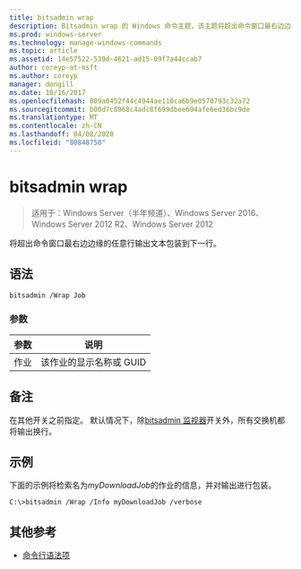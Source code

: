 ```yaml
---
title: bitsadmin wrap
description: Bitsadmin wrap 的 Windows 命令主题，该主题将超出命令窗口最右边边缘的任何输出文本包装到下一行。
ms.prod: windows-server
ms.technology: manage-windows-commands
ms.topic: article
ms.assetid: 14e57522-539d-4621-ad15-09f7a44ccab7
author: coreyp-at-msft
ms.author: coreyp
manager: dongill
ms.date: 10/16/2017
ms.openlocfilehash: 009a0452f44c4944ae110ca6b9e0570793c32a72
ms.sourcegitcommit: b00d7c8968c4adc8f699dbee694afe6ed36bc9de
ms.translationtype: MT
ms.contentlocale: zh-CN
ms.lasthandoff: 04/08/2020
ms.locfileid: "80848750"
---
```

# <a name="bitsadmin-wrap"></a>bitsadmin wrap

>适用于：Windows Server（半年频道）、Windows Server 2016、Windows Server 2012 R2、Windows Server 2012

将超出命令窗口最右边边缘的任意行输出文本包装到下一行。

## <a name="syntax"></a>语法

```
bitsadmin /Wrap Job
```

### <a name="parameters"></a>参数

|参数|说明|
|-------|--------|
|作业|该作业的显示名称或 GUID|

## <a name="remarks"></a>备注

在其他开关之前指定。 默认情况下，除[bitsadmin 监视器](bitsadmin-monitor.md)开关外，所有交换机都将输出换行。

## <a name="examples"></a><a name=BKMK_examples></a>示例

下面的示例将检索名为*myDownloadJob*的作业的信息，并对输出进行包装。

```
C:\>bitsadmin /Wrap /Info myDownloadJob /verbose
```

## <a name="additional-references"></a>其他参考

- [命令行语法项](command-line-syntax-key.md)
